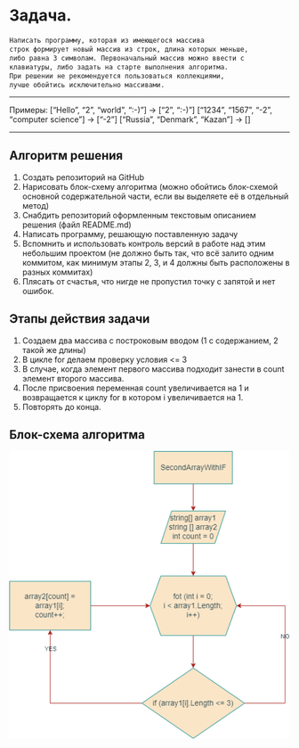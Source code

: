 # Задача.

```
Написать программу, которая из имеющегося массива 
строк формирует новый массив из строк, длина которых меньше, 
либо равна 3 символам. Первоначальный массив можно ввести с 
клавиатуры, либо задать на старте выполнения алгоритма. 
При решении не рекомендуется пользоваться коллекциями, 
лучше обойтись исключительно массивами.

```
***
Примеры:
[“Hello”, “2”, “world”, “:-)”] → [“2”, “:-)”]
[“1234”, “1567”, “-2”, “computer science”] → [“-2”]
[“Russia”, “Denmark”, “Kazan”] → []
***

## Алгоритм решения
1. Создать репозиторий на GitHub
2. Нарисовать блок-схему алгоритма (можно обойтись блок-схемой основной содержательной части, если вы выделяете её в отдельный метод)
3. Снабдить репозиторий оформленным текстовым описанием решения (файл README.md)
4. Написать программу, решающую поставленную задачу
5. Вспомнить и использовать контроль версий в работе над этим небольшим проектом (не должно быть так, что всё залито одним коммитом, как минимум этапы 2, 3, и 4 должны быть расположены в разных коммитах)
6. Плясать от счастья, что нигде не пропустил точку с запятой и нет ошибок.

## Этапы действия задачи
1. Создаем два массива с построковым вводом (1 с содержанием, 2 такой же длины)
2. В цикле for делаем проверку условия <= 3
3. В случае, когда элемент первого массива подходит занести в count элемент второго массива.
4. После присвоения переменная count увеличивается на 1 и возвращается к циклу for в котором i увеличивается на 1.
5. Повторять до конца.

## Блок-схема алгоритма
![Logo](image.png)
